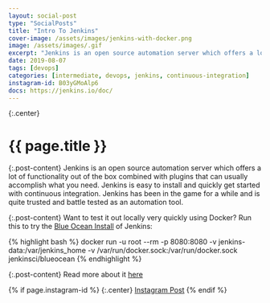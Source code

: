 ```yaml
---
layout: social-post
type: "SocialPosts"
title: "Intro To Jenkins"
cover-image: /assets/images/jenkins-with-docker.png
image: /assets/images/.gif
excerpt: "Jenkins is an open source automation server which offers a lot of functionality out of the box combined with plugins that can usually accomplish what you need."
date: 2019-08-07
tags: [devops]
categories: [intermediate, devops, jenkins, continuous-integration]
instagram-id: B03yGMoAlp6
docs: https://jenkins.io/doc/
---
```

{:.center}
# {{ page.title }}

{:.post-content}
Jenkins is an open source automation server which offers a lot of functionality out of the box combined with plugins that can usually accomplish what you need.
Jenkins is easy to install and quickly get started with continuous integration. Jenkins has been in the game for a while and is quite trusted and battle tested as an automation tool.

{:.post-content}
Want to test it out locally very quickly using Docker? Run this to try the
<a href="https://jenkins.io/projects/blueocean/" target="_blank">Blue Ocean Install</a>
of Jenkins:

{% highlight bash %}
docker run -u root --rm -p 8080:8080 -v jenkins-data:/var/jenkins_home -v /var/run/docker.sock:/var/run/docker.sock jenkinsci/blueocean
{% endhighlight %}

{:.post-content}
Read more about it <a href="{{page.docs}}" target="_blank">here</a>

{% if page.instagram-id %}
{:.center}
<a class="insta-link" href="https://www.instagram.com/p/{{page.instagram-id}}" target="_blank">Instagram Post</a>
{% endif %}
